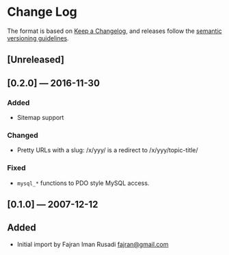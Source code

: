 # Change Log

The format is based on [Keep a Changelog](http://keepachangelog.com/), and
releases follow the [semantic versioning guidelines](http://semver.org/).

## [Unreleased]

## [0.2.0] ― 2016-11-30
### Added
-   Sitemap support

### Changed
-   Pretty URLs with a slug: /x/yyy/ is a redirect to /x/yyy/topic-title/

### Fixed
-   `mysql_*` functions to PDO style MySQL access.

## [0.1.0] ― 2007-12-12
## Added
-   Initial import by Fajran Iman Rusadi  <fajran@gmail.com>
